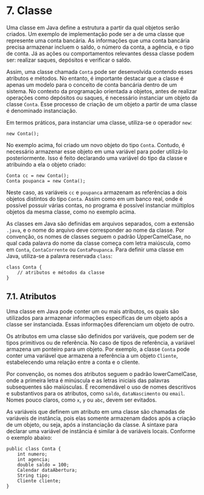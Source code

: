 # 7. Classe

Uma classe em Java define a estrutura a partir da qual objetos serão criados. Um exemplo de implementação pode ser a de uma classe que represente uma conta bancária. As informações que uma conta bancária precisa armazenar incluem o saldo, o número da conta, a agência, e o tipo de conta. Já as ações ou comportamentos relevantes dessa classe podem ser: realizar saques, depósitos e verificar o saldo.

Assim, uma classe chamada `Conta` pode ser desenvolvida contendo esses atributos e métodos. No entanto, é importante destacar que a classe é apenas um modelo para o conceito de conta bancária dentro de um sistema. No contexto da programação orientada a objetos, antes de realizar operações como depósitos ou saques, é necessário instanciar um objeto da classe `Conta`. Esse processo de criação de um objeto a partir de uma classe é denominado instanciação.

Em termos práticos, para instanciar uma classe, utiliza-se o operador `new`:

```
new Conta();
```

No exemplo acima, foi criado um novo objeto do tipo `Conta`. Contudo, é necessário armazenar esse objeto em uma variável para poder utilizá-lo posteriormente. Isso é feito declarando uma variável do tipo da classe e atribuindo a ela o objeto criado:

```
Conta cc = new Conta();
Conta poupanca = new Conta();
```

Neste caso, as variáveis `cc` e `poupanca` armazenam as referências a dois objetos distintos do tipo `Conta`. Assim como em um banco real, onde é possível possuir várias contas, no programa é possível instanciar múltiplos objetos da mesma classe, como no exemplo acima.

As classes em Java são definidas em arquivos separados, com a extensão `.java`, e o nome do arquivo deve corresponder ao nome da classe. Por convenção, os nomes de classes seguem o padrão UpperCamelCase, no qual cada palavra do nome da classe começa com letra maiúscula, como em `Conta`, `ContaCorrente` ou `ContaPoupanca`. Para definir uma classe em Java, utiliza-se a palavra reservada `class`:

```
class Conta {
    // atributos e métodos da classe
}
```

## 7.1. Atributos

Uma classe em Java pode conter um ou mais atributos, os quais são utilizados para armazenar informações específicas de um objeto após a classe ser instanciada. Essas informações diferenciam um objeto de outro.

Os atributos em uma classe são definidos por variáveis, que podem ser de tipos primitivos ou de referência. No caso de tipos de referência, a variável armazena um ponteiro para um objeto. Por exemplo, a classe `Conta` pode conter uma variável que armazena a referência a um objeto `Cliente`, estabelecendo uma relação entre a conta e o cliente.

Por convenção, os nomes dos atributos seguem o padrão lowerCamelCase, onde a primeira letra é minúscula e as letras iniciais das palavras subsequentes são maiúsculas. É recomendável o uso de nomes descritivos e substantivos para os atributos, como `saldo`, `dataNascimento` ou `email`. Nomes pouco claros, como `x`, `y` ou `abc`, devem ser evitados.

As variáveis que definem um atributo em uma classe são chamadas de variáveis de instância, pois elas somente armazenam dados após a criação de um objeto, ou seja, após a instanciação da classe. A sintaxe para declarar uma variável de instância é similar à de variáveis locais. Conforme o exemplo abaixo:

```
public class Conta {
    int numero;
    int agencia;
    double saldo = 100;
    Calendar dataAbertura;
    String tipo;
    Cliente cliente;
}
```